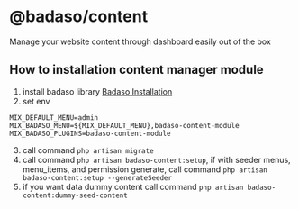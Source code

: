 # @badaso/content
Manage your website content through dashboard easily out of the box

## How to installation content manager module
1. install badaso library <a href="https://badaso-docs.uatech.co.id/docs/en/getting-started/installation/" target="blank"> Badaso Installation </a>
2. set env
```
MIX_DEFAULT_MENU=admin
MIX_BADASO_MENU=${MIX_DEFAULT_MENU},badaso-content-module
MIX_BADASO_PLUGINS=badaso-content-module
```
3. call command `php artisan migrate`
4. call command `php artisan badaso-content:setup`, if with seeder menus, menu_items, and permission generate, call command `php artisan badaso-content:setup --generateSeeder`
5. if you want data dummy content call command `php artisan badaso-content:dummy-seed-content`
